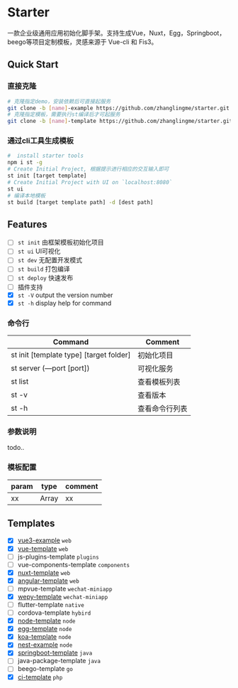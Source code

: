 # Starter

一款企业级通用应用初始化脚手架。支持生成Vue，Nuxt，Egg，Springboot，beego等项目定制模板，灵感来源于 Vue-cli 和 Fis3。

## Quick Start

### 直接克隆
```bash
# 克隆指定demo，安装依赖后可直接起服务
git clone -b [name]-example https://github.com/zhanglingme/starter.git [local folder name]
# 克隆指定模板，需要执行st编译后才可起服务
git clone -b [name]-template https://github.com/zhanglingme/starter.git [local folder name]
```

### 通过cli工具生成模板

```bash
#  install starter tools
npm i st -g
# Create Initial Project, 根据提示进行相应的交互输入即可
st init [target template]
# Create Initial Project with UI on `localhost:8080`
st ui
# 编译本地模板
st build [target template path] -d [dest path]
```

## Features
- [ ] `st init` 由框架模板初始化项目
- [ ] `st ui` UI可视化
- [ ] `st dev` 无配置开发模式
- [ ] `st build` 打包编译
- [ ] `st deploy` 快速发布
- [ ] 插件支持
- [x] `st -V` output the version number
- [x] `st -h` display help for command

### 命令行

| Command                                 | Comment        |
| --------------------------------------- | -------------- |
| st init [template type] [target folder] | 初始化项目     |
| st server (—port [port])                | 可视化服务     |
| st list                                 | 查看模板列表   |
| st -v                                   | 查看版本       |
| st -h                                   | 查看命令行列表 |

### 参数说明
todo..
### 模板配置
param | type | comment
---- | --- | ---
xx | Array | xx

## Templates
- [x] [vue3-example](https://github.com/zhanglingme/starter/tree/vue3-example) `web`
- [x] [vue-template](https://github.com/zhanglingme/vue-template) `web`
- [ ] js-plugins-template `plugins`
- [ ] vue-components-template `components`
- [x] [nuxt-template](https://github.com/zhanglingme/nuxt-template) `web`
- [x] [angular-template](https://github.com/zhanglingme/angular-template) `web`
- [ ] mpvue-template `wechat-miniapp`
- [x] [wepy-template](https://github.com/zhanglingme/wepy-template) `wechat-miniapp`
- [ ] flutter-template `native`
- [ ] cordova-template `hybird`
- [x] [node-template](https://github.com/zhanglingme/node-template) `node`
- [x] [egg-template](https://github.com/zhanglingme/egg-template) `node`
- [x] [koa-template](https://github.com/zhanglingme/koa-template) `node`
- [x] [nest-example](https://github.com/zhanglingme/starter/tree/nest-example) `node`
- [x] [springboot-template](https://github.com/zhanglingme/springboot-template) `java`
- [ ] java-package-template `java`
- [ ] beego-template `go`
- [x] [ci-template](https://github.com/zhanglingme/ci-template) `php`
